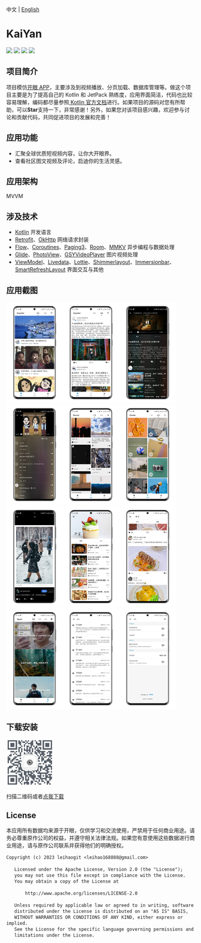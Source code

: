 中文 | [English](README-en.md)

# KaiYan
[![](https://img.shields.io/badge/language%20-%20kotlin%20-%20purple)][1]
[![](https://img.shields.io/badge/License-Apache%202.0-1d7fbf.svg?style=flat)][20]
[![](https://img.shields.io/badge/API-26%2B-52c82d.svg?style=flat)][21]
[![](https://img.shields.io/badge/GitHub-leihaogit-5674dd.svg?style=flat?style=flat-square&logo=GitHub)][22]

## 项目简介
项目模仿[开眼 APP][18]，主要涉及到视频播放、分页加载、数据库管理等。做这个项目主要是为了提高自己的 Kotlin 和 JetPack 熟练度，应用界面简洁，代码也比较容易理解，编码都尽量参照[ Kotlin 官方文档][1]进行。如果项目的源码对您有所帮助，可以**Star**支持一下，非常感谢！另外，如果您对该项目感兴趣，欢迎参与讨论和贡献代码，共同促进项目的发展和完善！

## 应用功能
- 汇聚全球优质短视频内容，让你大开眼界。
- 查看社区图文视频及评论，启迪你的生活灵感。

## 应用架构
MVVM

## 涉及技术
- [Kotlin][1] 开发语言
- [Retrofit][2]、[OkHttp][3] 网络请求封装
- [Flow][4]、[Coroutines][5]、[Paging3][6]、[Room][7]、[MMKV][8] 异步编程与数据处理
- [Glide][9]、[PhotoView][10]、[GSYVideoPlayer][11] 图片视频处理
- [ViewModel][12]、[Livedata][13]、[Lottie][14]、[Shimmerlayout][15]、[Immersionbar][16]、[SmartRefreshLayout][17] 界面交互与其他

## 应用截图
<img src="assets/1.png" width="30%"/><img src="assets/2.png" width="30%"/><img src="assets/3.png" width="30%"/>
<img src="assets/4.png" width="30%"/><img src="assets/5.png" width="30%"/><img src="assets/6.png" width="30%"/>
<img src="assets/7.png" width="30%"/><img src="assets/8.png" width="30%"/><img src="assets/9.png" width="30%"/>
<img src="assets/10.png" width="30%"/><img src="assets/11.png" width="30%"/><img src="assets/12.png" width="30%"/>

## 下载安装
<img src="assets/halkaiyan.png" width="25%"/>

扫描二维码或者[点我下载][19]

## License
本应用所有数据均来源于开眼，仅供学习和交流使用，严禁用于任何商业用途。请务必尊重原作公司的权益，并遵守相关法律法规。如果您有意使用这些数据进行商业用途，请与原作公司联系并获得他们的明确授权。
```
Copyright (c) 2023 leihaogit <leihao168888@gmail.com>

   Licensed under the Apache License, Version 2.0 (the "License");
   you may not use this file except in compliance with the License.
   You may obtain a copy of the License at

       http://www.apache.org/licenses/LICENSE-2.0

   Unless required by applicable law or agreed to in writing, software
   distributed under the License is distributed on an "AS IS" BASIS,
   WITHOUT WARRANTIES OR CONDITIONS OF ANY KIND, either express or implied.
   See the License for the specific language governing permissions and
   limitations under the License.
```

[1]:https://www.kotlincn.net
[2]:https://github.com/square/retrofit
[3]:https://github.com/square/okhttp
[4]:https://developer.android.google.cn/reference/androidx/constraintlayout/core/widgets/Flow?hl=en
[5]:https://github.com/Kotlin/kotlinx.coroutines
[6]:https://developer.android.google.cn/topic/libraries/architecture/paging/v3-overview
[7]:https://developer.android.google.cn/jetpack/androidx/releases/room?hl=en
[8]:https://github.com/Tencent/MMKV
[9]:https://github.com/bumptech/glide
[10]:https://github.com/Baseflow/PhotoView
[11]:https://github.com/CarGuo/GSYVideoPlayer
[12]:https://developer.android.google.cn/topic/libraries/architecture/viewmodel?hl=en
[13]:https://developer.android.google.cn/topic/libraries/architecture/livedata?hl=en
[14]:https://github.com/airbnb/lottie-android
[15]:https://github.com/team-supercharge/ShimmerLayout
[16]:https://github.com/gyf-dev/ImmersionBar
[17]:https://github.com/scwang90/SmartRefreshLayout
[18]:https://home.eyepetizer.net/
[19]:https://www.pgyer.com/halkaiyan
[20]:https://opensource.org/licenses/Apache-2.0
[21]:https://android-arsenal.com/api?level=26
[22]:https://github.com/leihaogit
